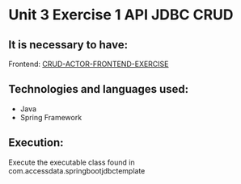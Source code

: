 # Unit 3 Exercise 1 API JDBC CRUD

## It is necessary to have:

Frontend: [CRUD-ACTOR-FRONTEND-EXERCISE](https://github.com/ravel01106/CRUD-ACTOR-FRONTEND-EXERCISE.git)

## Technologies and languages used:
- Java
- Spring Framework

## Execution:

Execute the executable class found in com.accessdata.springbootjdbctemplate
